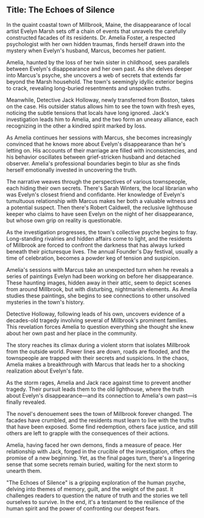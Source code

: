 
## Title: The Echoes of Silence

In the quaint coastal town of Millbrook, Maine, the disappearance of local artist Evelyn Marsh sets off a chain of events that unravels the carefully constructed facades of its residents. Dr. Amelia Foster, a respected psychologist with her own hidden traumas, finds herself drawn into the mystery when Evelyn's husband, Marcus, becomes her patient.

Amelia, haunted by the loss of her twin sister in childhood, sees parallels between Evelyn's disappearance and her own past. As she delves deeper into Marcus's psyche, she uncovers a web of secrets that extends far beyond the Marsh household. The town's seemingly idyllic exterior begins to crack, revealing long-buried resentments and unspoken truths.

Meanwhile, Detective Jack Holloway, newly transferred from Boston, takes on the case. His outsider status allows him to see the town with fresh eyes, noticing the subtle tensions that locals have long ignored. Jack's investigation leads him to Amelia, and the two form an uneasy alliance, each recognizing in the other a kindred spirit marked by loss.

As Amelia continues her sessions with Marcus, she becomes increasingly convinced that he knows more about Evelyn's disappearance than he's letting on. His accounts of their marriage are filled with inconsistencies, and his behavior oscillates between grief-stricken husband and detached observer. Amelia's professional boundaries begin to blur as she finds herself emotionally invested in uncovering the truth.

The narrative weaves through the perspectives of various townspeople, each hiding their own secrets. There's Sarah Winters, the local librarian who was Evelyn's closest friend and confidante. Her knowledge of Evelyn's tumultuous relationship with Marcus makes her both a valuable witness and a potential suspect. Then there's Robert Caldwell, the reclusive lighthouse keeper who claims to have seen Evelyn on the night of her disappearance, but whose own grip on reality is questionable.

As the investigation progresses, the town's collective psyche begins to fray. Long-standing rivalries and hidden affairs come to light, and the residents of Millbrook are forced to confront the darkness that has always lurked beneath their picturesque lives. The annual Founder's Day festival, usually a time of celebration, becomes a powder keg of tension and suspicion.

Amelia's sessions with Marcus take an unexpected turn when he reveals a series of paintings Evelyn had been working on before her disappearance. These haunting images, hidden away in their attic, seem to depict scenes from around Millbrook, but with disturbing, nightmarish elements. As Amelia studies these paintings, she begins to see connections to other unsolved mysteries in the town's history.

Detective Holloway, following leads of his own, uncovers evidence of a decades-old tragedy involving several of Millbrook's prominent families. This revelation forces Amelia to question everything she thought she knew about her own past and her place in the community.

The story reaches its climax during a violent storm that isolates Millbrook from the outside world. Power lines are down, roads are flooded, and the townspeople are trapped with their secrets and suspicions. In the chaos, Amelia makes a breakthrough with Marcus that leads her to a shocking realization about Evelyn's fate.

As the storm rages, Amelia and Jack race against time to prevent another tragedy. Their pursuit leads them to the old lighthouse, where the truth about Evelyn's disappearance—and its connection to Amelia's own past—is finally revealed.

The novel's denouement sees the town of Millbrook forever changed. The facades have crumbled, and the residents must learn to live with the truths that have been exposed. Some find redemption, others face justice, and still others are left to grapple with the consequences of their actions.

Amelia, having faced her own demons, finds a measure of peace. Her relationship with Jack, forged in the crucible of the investigation, offers the promise of a new beginning. Yet, as the final pages turn, there's a lingering sense that some secrets remain buried, waiting for the next storm to unearth them.

"The Echoes of Silence" is a gripping exploration of the human psyche, delving into themes of memory, guilt, and the weight of the past. It challenges readers to question the nature of truth and the stories we tell ourselves to survive. In the end, it's a testament to the resilience of the human spirit and the power of confronting our deepest fears.

